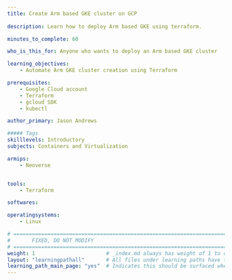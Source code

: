 ```yaml
---
title: Create Arm based GKE cluster on GCP
 
description: Learn how to deploy Arm based GKE using terraform.

minutes_to_complete: 60   

who_is_this_for: Anyone who wants to deploy an Arm based GKE cluster 

learning_objectives:
    - Automate Arm GKE cluster creation using Terraform

prerequisites:
    - Google Cloud account
    - Terraform
    - gcloud SDK
    - kubectl

author_primary: Jason Andrews

##### Tags
skilllevels: Introductory
subjects: Containers and Virtualization

armips:
    - Neoverse


tools:
    - Terraform

softwares:

operatingsystems:
    - Linux

# ================================================================================
#       FIXED, DO NOT MODIFY
# ================================================================================
weight: 1                       # _index.md always has weight of 1 to order correctly
layout: "learningpathall"       # All files under learning paths have this same wrapper
learning_path_main_page: "yes"  # Indicates this should be surfaced when looking for related content. Only set for _index.md of learning path content.
---
```



